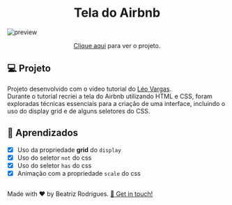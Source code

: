 <h1 align="center">
  Tela do Airbnb
</h1>
  
![preview](https://user-images.githubusercontent.com/94017930/230745929-c58787ae-0081-474b-b40d-508b12a29eae.png)

<p align="center"><a href="https://telaairbnb-db.vercel.app/">Clique aqui</a> para ver o projeto.</p>

## 💻 Projeto

Projeto desenvolvido com o vídeo tutorial do <a href="https://github.com/leovargasdev">Léo Vargas</a>. <br>
Durante o tutorial recriei a tela do Airbnb utilizando HTML e CSS, foram exploradas técnicas essenciais para a criação  de uma interface, incluindo o uso do display  grid e de alguns seletores do CSS.

## 📝 Aprendizados

- [x] Uso da propriedade **grid** do `display`
- [x] Uso do seletor `not` do css
- [x] Uso do seletor `has` do css
- [x] Animação com a propriedade `scale` do css

##
<p> Made with ♥ by Beatriz Rodrigues. <a href="https://linktr.ee/devbeatriz">👋 Get in touch!</a></p>
